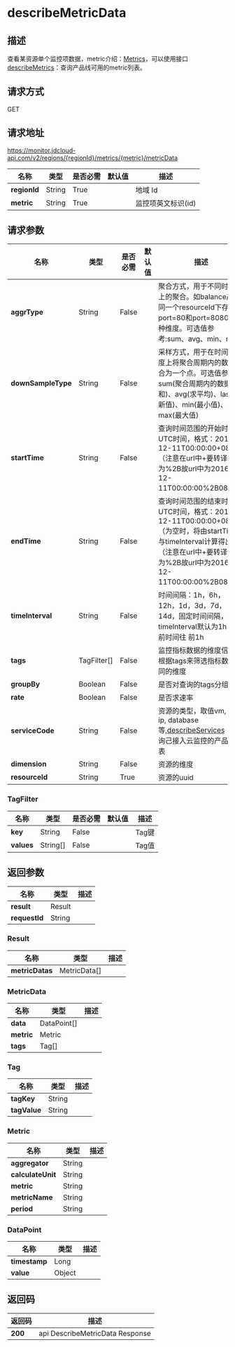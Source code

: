 # describeMetricData


## 描述
查看某资源单个监控项数据，metric介绍：<a href="https://docs.jdcloud.com/cn/monitoring/metrics">Metrics</a>，可以使用接口<a href="https://docs.jdcloud.com/cn/monitoring/metrics">describeMetrics</a>：查询产品线可用的metric列表。

## 请求方式
GET

## 请求地址
https://monitor.jdcloud-api.com/v2/regions/{regionId}/metrics/{metric}/metricData

|名称|类型|是否必需|默认值|描述|
|---|---|---|---|---|
|**regionId**|String|True| |地域 Id|
|**metric**|String|True| |监控项英文标识(id)|

## 请求参数
|名称|类型|是否必需|默认值|描述|
|---|---|---|---|---|
|**aggrType**|String|False| |聚合方式，用于不同时间轴上的聚合。如balance产品同一个resourceId下存在port=80和port=8080等多种维度。可选值参考:sum、avg、min、max|
|**downSampleType**|String|False| |采样方式，用于在时间轴维度上将聚合周期内的数据聚合为一个点。可选值参考：sum(聚合周期内的数据求和)、avg(求平均)、last(最新值)、min(最小值)、max(最大值)|
|**startTime**|String|False| |查询时间范围的开始时间， UTC时间，格式：2016-12-11T00:00:00+0800（注意在url中+要转译为%2B故url中为2016-12-11T00:00:00%2B0800）|
|**endTime**|String|False| |查询时间范围的结束时间， UTC时间，格式：2016-12-11T00:00:00+0800（为空时，将由startTime与timeInterval计算得出）（注意在url中+要转译为%2B故url中为2016-12-11T00:00:00%2B0800）|
|**timeInterval**|String|False| |时间间隔：1h，6h，12h，1d，3d，7d，14d，固定时间间隔，timeInterval默认为1h，当前时间往 前1h|
|**tags**|TagFilter[]|False| |监控指标数据的维度信息,根据tags来筛选指标数据不同的维度|
|**groupBy**|Boolean|False| |是否对查询的tags分组|
|**rate**|Boolean|False| |是否求速率|
|**serviceCode**|String|False| |资源的类型，取值vm, lb, ip, database 等,<a href="https://docs.jdcloud.com/cn/monitoring/api/describeservices?content=API&SOP=JDCloud">describeServices</a>：查询己接入云监控的产品线列表|
|**dimension**|String|False| |资源的维度|
|**resourceId**|String|True| |资源的uuid|

### TagFilter
|名称|类型|是否必需|默认值|描述|
|---|---|---|---|---|
|**key**|String|False| |Tag键|
|**values**|String[]|False| |Tag值|

## 返回参数
|名称|类型|描述|
|---|---|---|
|**result**|Result| |
|**requestId**|String| |

### Result
|名称|类型|描述|
|---|---|---|
|**metricDatas**|MetricData[]| |
### MetricData
|名称|类型|描述|
|---|---|---|
|**data**|DataPoint[]| |
|**metric**|Metric| |
|**tags**|Tag[]| |
### Tag
|名称|类型|描述|
|---|---|---|
|**tagKey**|String| |
|**tagValue**|String| |
### Metric
|名称|类型|描述|
|---|---|---|
|**aggregator**|String| |
|**calculateUnit**|String| |
|**metric**|String| |
|**metricName**|String| |
|**period**|String| |
### DataPoint
|名称|类型|描述|
|---|---|---|
|**timestamp**|Long| |
|**value**|Object| |

## 返回码
|返回码|描述|
|---|---|
|**200**|api DescribeMetricData Response|
